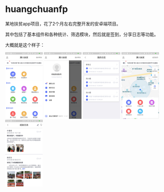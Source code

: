 # huangchuanfp
某地扶贫app项目，花了2个月左右完整开发的安卓端项目。

其中包括了基本组件和各种统计、筛选模块，然后就是签到，分享日志等功能。

大概就是这个样子：

<div>
<img src="https://github.com/1042932843/img-folder/blob/master/S81009-155912.jpg" width="120" /> 
<img src="https://github.com/1042932843/img-folder/blob/master/S81009-155918.jpg" width="120" /> 
<img src="https://github.com/1042932843/img-folder/blob/master/S81009-155934.jpg" width="120" /> 
<img src="https://github.com/1042932843/img-folder/blob/master/S81009-155958.jpg" width="120" /> 
<img src="https://github.com/1042932843/img-folder/blob/master/S81009-160011.jpg" width="120" /> 
</div>
